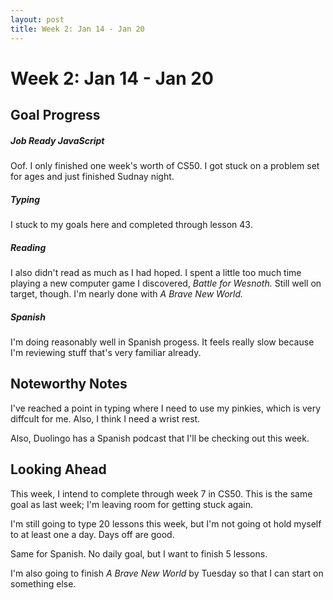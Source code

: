 ```yaml
---
layout: post
title: Week 2: Jan 14 - Jan 20
---
```

# Week 2: Jan 14 - Jan 20

## Goal Progress

##### Job Ready JavaScript
Oof. I only finished one week's worth of CS50. I got stuck on a problem set for ages and just finished Sudnay night.

##### Typing
I stuck to my goals here and completed through lesson 43.

##### Reading
I also didn't read as much as I had hoped. I spent a little too much time playing a new computer game I discovered, *Battle for Wesnoth.* Still well on target, though. I'm nearly done with *A Brave New World.*

##### Spanish
I'm doing reasonably well in Spanish progess. It feels really slow because I'm reviewing stuff that's very familiar already.

## Noteworthy Notes
I've reached a point in typing where I need to use my pinkies, which is very diffcult for me. Also, I think I need a wrist rest.

Also, Duolingo has a Spanish podcast that I'll be checking out this week.


## Looking Ahead
This week, I intend to complete through week 7 in CS50. This is the same goal as last week; I'm leaving room for getting stuck again.

I'm still going to type 20 lessons this week, but I'm not going ot hold myself to at least one a day. Days off are good.

Same for Spanish. No daily goal, but I want to finish 5 lessons.

I'm also going to finish *A Brave New World* by Tuesday so that I can start on something else.
